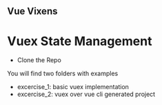 ## Vue Vixens 
# Vuex State Management
- Clone the Repo

You will find two folders with examples
- excercise_1: basic vuex implementation
- excercise_2: vuex over vue cli generated project
